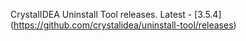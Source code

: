 CrystalIDEA Uninstall Tool releases. Latest - [3.5.4] (https://github.com/crystalidea/uninstall-tool/releases)

